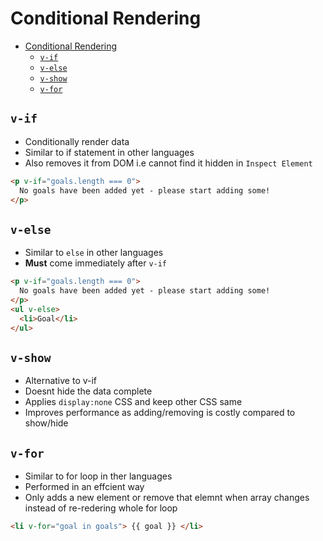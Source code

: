 # Conditional Rendering

- [Conditional Rendering](#conditional-rendering)
  - [`v-if`](#v-if)
  - [`v-else`](#v-else)
  - [`v-show`](#v-show)
  - [`v-for`](#v-for)

## `v-if`

- Conditionally render data
- Similar to if statement in other languages
- Also removes it from DOM i.e cannot find it hidden in `Inspect Element`

```html
<p v-if="goals.length === 0">
  No goals have been added yet - please start adding some!
</p>
```

## `v-else`

- Similar to `else` in other languages
- **Must** come immediately after `v-if`

```html
<p v-if="goals.length === 0">
  No goals have been added yet - please start adding some!
</p>
<ul v-else>
  <li>Goal</li>
</ul>
```

## `v-show`

- Alternative to v-if
- Doesnt hide the data complete
- Applies `display:none` CSS and keep other CSS same
- Improves performance as adding/removing is costly compared to show/hide

## `v-for`

- Similar to for loop in ther languages
- Performed in an effcient way
- Only adds a new element or remove that elemnt when array changes instead of re-redering whole for loop

```html
<li v-for="goal in goals"> {{ goal }} </li>
```
